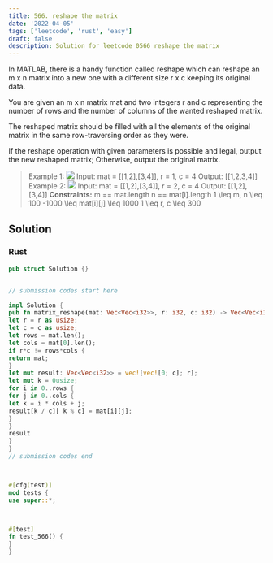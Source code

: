 ```yaml
---
title: 566. reshape the matrix
date: '2022-04-05'
tags: ['leetcode', 'rust', 'easy']
draft: false
description: Solution for leetcode 0566 reshape the matrix
---
```




In MATLAB, there is a handy function called reshape which can reshape an m x n matrix into a new one with a different size r x c keeping its original data.

You are given an m x n matrix mat and two integers r and c representing the number of rows and the number of columns of the wanted reshaped matrix.

The reshaped matrix should be filled with all the elements of the original matrix in the same row-traversing order as they were.

If the reshape operation with given parameters is possible and legal, output the new reshaped matrix; Otherwise, output the original matrix.



>   Example 1:
>   ![](https://assets.leetcode.com/uploads/2021/04/24/reshape1-grid.jpg)
>   Input: mat <TeX>=</TeX> [[1,2],[3,4]], r <TeX>=</TeX> 1, c <TeX>=</TeX> 4
>   Output: [[1,2,3,4]]
>   Example 2:
>   ![](https://assets.leetcode.com/uploads/2021/04/24/reshape2-grid.jpg)
>   Input: mat <TeX>=</TeX> [[1,2],[3,4]], r <TeX>=</TeX> 2, c <TeX>=</TeX> 4
>   Output: [[1,2],[3,4]]
**Constraints:**
>   	m <TeX>=</TeX><TeX>=</TeX> mat.length
>   	n <TeX>=</TeX><TeX>=</TeX> mat[i].length
>   	1 <TeX>\leq</TeX> m, n <TeX>\leq</TeX> 100
>   	-1000 <TeX>\leq</TeX> mat[i][j] <TeX>\leq</TeX> 1000
>   	1 <TeX>\leq</TeX> r, c <TeX>\leq</TeX> 300


## Solution


### Rust
```rust
pub struct Solution {}


// submission codes start here

impl Solution {
pub fn matrix_reshape(mat: Vec<Vec<i32>>, r: i32, c: i32) -> Vec<Vec<i32>> {
let r = r as usize;
let c = c as usize;
let rows = mat.len();
let cols = mat[0].len();
if r*c != rows*cols {
return mat;
}
let mut result: Vec<Vec<i32>> = vec![vec![0; c]; r];
let mut k = 0usize;
for i in 0..rows {
for j in 0..cols {
let k = i * cols + j;
result[k / c][ k % c] = mat[i][j];
}
}
result
}
}
// submission codes end



#[cfg(test)]
mod tests {
use super::*;



#[test]
fn test_566() {
}
}

```
